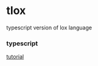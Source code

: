 # tlox
typescript version of lox language


### typescript
[tutorial](https://www.tutorialspoint.com/typescript/typescript_basic_syntax.htm)